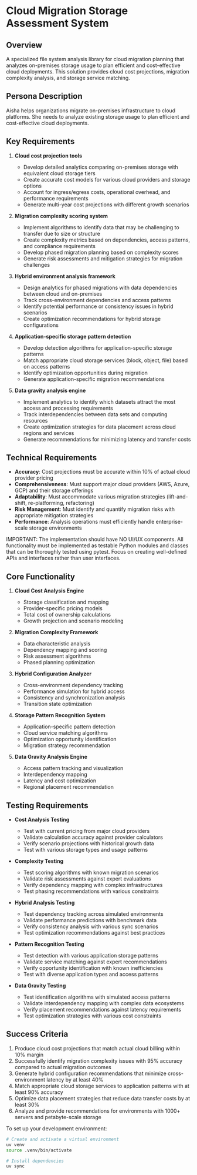 # Cloud Migration Storage Assessment System

## Overview
A specialized file system analysis library for cloud migration planning that analyzes on-premises storage usage to plan efficient and cost-effective cloud deployments. This solution provides cloud cost projections, migration complexity analysis, and storage service matching.

## Persona Description
Aisha helps organizations migrate on-premises infrastructure to cloud platforms. She needs to analyze existing storage usage to plan efficient and cost-effective cloud deployments.

## Key Requirements
1. **Cloud cost projection tools**
   - Develop detailed analytics comparing on-premises storage with equivalent cloud storage tiers
   - Create accurate cost models for various cloud providers and storage options
   - Account for ingress/egress costs, operational overhead, and performance requirements
   - Generate multi-year cost projections with different growth scenarios

2. **Migration complexity scoring system**
   - Implement algorithms to identify data that may be challenging to transfer due to size or structure
   - Create complexity metrics based on dependencies, access patterns, and compliance requirements
   - Develop phased migration planning based on complexity scores
   - Generate risk assessments and mitigation strategies for migration challenges

3. **Hybrid environment analysis framework**
   - Design analytics for phased migrations with data dependencies between cloud and on-premises
   - Track cross-environment dependencies and access patterns
   - Identify potential performance or consistency issues in hybrid scenarios
   - Create optimization recommendations for hybrid storage configurations

4. **Application-specific storage pattern detection**
   - Develop detection algorithms for application-specific storage patterns
   - Match appropriate cloud storage services (block, object, file) based on access patterns
   - Identify optimization opportunities during migration
   - Generate application-specific migration recommendations

5. **Data gravity analysis engine**
   - Implement analytics to identify which datasets attract the most access and processing requirements
   - Track interdependencies between data sets and computing resources
   - Create optimization strategies for data placement across cloud regions and services
   - Generate recommendations for minimizing latency and transfer costs

## Technical Requirements
- **Accuracy**: Cost projections must be accurate within 10% of actual cloud provider pricing
- **Comprehensiveness**: Must support major cloud providers (AWS, Azure, GCP) and their storage offerings
- **Adaptability**: Must accommodate various migration strategies (lift-and-shift, re-platforming, refactoring)
- **Risk Management**: Must identify and quantify migration risks with appropriate mitigation strategies
- **Performance**: Analysis operations must efficiently handle enterprise-scale storage environments

IMPORTANT: The implementation should have NO UI/UX components. All functionality must be implemented as testable Python modules and classes that can be thoroughly tested using pytest. Focus on creating well-defined APIs and interfaces rather than user interfaces.

## Core Functionality
1. **Cloud Cost Analysis Engine**
   - Storage classification and mapping
   - Provider-specific pricing models
   - Total cost of ownership calculations
   - Growth projection and scenario modeling

2. **Migration Complexity Framework**
   - Data characteristic analysis
   - Dependency mapping and scoring
   - Risk assessment algorithms
   - Phased planning optimization

3. **Hybrid Configuration Analyzer**
   - Cross-environment dependency tracking
   - Performance simulation for hybrid access
   - Consistency and synchronization analysis
   - Transition state optimization

4. **Storage Pattern Recognition System**
   - Application-specific pattern detection
   - Cloud service matching algorithms
   - Optimization opportunity identification
   - Migration strategy recommendation

5. **Data Gravity Analysis Engine**
   - Access pattern tracking and visualization
   - Interdependency mapping
   - Latency and cost optimization
   - Regional placement recommendation

## Testing Requirements
- **Cost Analysis Testing**
  - Test with current pricing from major cloud providers
  - Validate calculation accuracy against provider calculators
  - Verify scenario projections with historical growth data
  - Test with various storage types and usage patterns

- **Complexity Testing**
  - Test scoring algorithms with known migration scenarios
  - Validate risk assessments against expert evaluations
  - Verify dependency mapping with complex infrastructures
  - Test phasing recommendations with various constraints

- **Hybrid Analysis Testing**
  - Test dependency tracking across simulated environments
  - Validate performance predictions with benchmark data
  - Verify consistency analysis with various sync scenarios
  - Test optimization recommendations against best practices

- **Pattern Recognition Testing**
  - Test detection with various application storage patterns
  - Validate service matching against expert recommendations
  - Verify opportunity identification with known inefficiencies
  - Test with diverse application types and access patterns

- **Data Gravity Testing**
  - Test identification algorithms with simulated access patterns
  - Validate interdependency mapping with complex data ecosystems
  - Verify placement recommendations against latency requirements
  - Test optimization strategies with various cost constraints

## Success Criteria
1. Produce cloud cost projections that match actual cloud billing within 10% margin
2. Successfully identify migration complexity issues with 95% accuracy compared to actual migration outcomes
3. Generate hybrid configuration recommendations that minimize cross-environment latency by at least 40%
4. Match appropriate cloud storage services to application patterns with at least 90% accuracy
5. Optimize data placement strategies that reduce data transfer costs by at least 30%
6. Analyze and provide recommendations for environments with 1000+ servers and petabyte-scale storage

To set up your development environment:
```bash
# Create and activate a virtual environment
uv venv
source .venv/bin/activate

# Install dependencies
uv sync
```